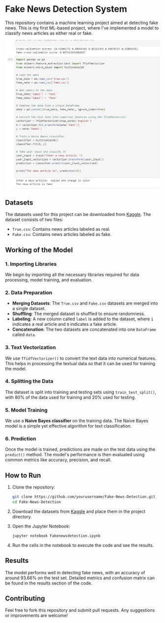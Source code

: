 # Fake News Detection System

This repository contains a machine learning project aimed at detecting fake news. This is my first ML-based project, where I've implemented a model to classify news articles as either real or fake.

![Example of Fake News Detection](example.jpg)

## Datasets

The datasets used for this project can be downloaded from [Kaggle](https://www.kaggle.com/datasets/clmentbisaillon/fake-and-real-news-dataset). The dataset consists of two files:
- `True.csv`: Contains news articles labeled as real.
- `Fake.csv`: Contains news articles labeled as fake.

## Working of the Model

### 1. Importing Libraries
We begin by importing all the necessary libraries required for data processing, model training, and evaluation.

### 2. Data Preparation
- **Merging Datasets**: The `True.csv` and `Fake.csv` datasets are merged into a single dataset.
- **Shuffling**: The merged dataset is shuffled to ensure randomness.
- **Labeling**: A new column called `label` is added to the dataset, where `1` indicates a real article and `0` indicates a fake article.
- **Concatenation**: The two datasets are concatenated into one `DataFrame` called `data`.

### 3. Text Vectorization
We use `TfidfVectorizer()` to convert the text data into numerical features. This helps in processing the textual data so that it can be used for training the model.

### 4. Splitting the Data
The dataset is split into training and testing sets using `train_test_split()`, with 80% of the data used for training and 20% used for testing.

### 5. Model Training
We use a **Naive Bayes classifier** on the training data. The Naive Bayes model is a simple yet effective algorithm for text classification.

### 6. Prediction
Once the model is trained, predictions are made on the test data using the `predict()` method. The model's performance is then evaluated using common metrics like accuracy, precision, and recall.

## How to Run

1. Clone the repository:
    ```bash
    git clone https://github.com/yourusername/Fake-News-Detection.git 
    cd Fake-News-Detection
    ```

2. Download the datasets from [Kaggle](https://www.kaggle.com/datasets/clmentbisaillon/fake-and-real-news-dataset) and place them in the project directory.

3. Open the Jupyter Notebook:
    ```bash
    jupyter notebook Fakenewsdetection.ipynb
    ```
4. Run the cells in the notebook to execute the code and see the results.

## Results

The model performs well in detecting fake news, with an accuracy of around 93.66% on the test set. Detailed metrics and confusion matrix can be found in the results section of the code.

## Contributing

Feel free to fork this repository and submit pull requests. Any suggestions or improvements are welcome!


